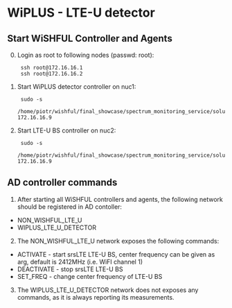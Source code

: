 WiPLUS - LTE-U detector
==========================================

Start WiSHFUL Controller and Agents
-----------------------------------

0. Login as root to following nodes (passwd: root):

		ssh root@172.16.16.1
		ssh root@172.16.16.2

1. Start WiPLUS detector controller on nuc1:

		sudo -s
		/home/piotr/wishful/final_showcase/spectrum_monitoring_service/solution_interference_classifier/scripts/start_wiplus.sh 172.16.16.9

2. Start LTE-U BS controller on nuc2:

		sudo -s
		/home/piotr/wishful/final_showcase/spectrum_monitoring_service/solution_interference_classifier/scripts/start_lte_u_bs.sh 172.16.16.9

AD controller commands
----------------------

1. After starting all WiSHFUL controllers and agents, the following network should be registered in AD contoller:

* NON_WISHFUL_LTE_U
* WIPLUS_LTE_U_DETECTOR

2. The NON_WISHFUL_LTE_U network exposes the following commands:

* ACTIVATE - start srsLTE LTE-U BS, center frequency can be given as arg, default is 2412MHz (i.e. WiFI channel 1)
* DEACTIVATE - stop srsLTE LTE-U BS
* SET_FREQ - change center frequency of LTE-U BS

3. The WIPLUS_LTE_U_DETECTOR network does not exposes any commands, as it is always reporting its measurements.
